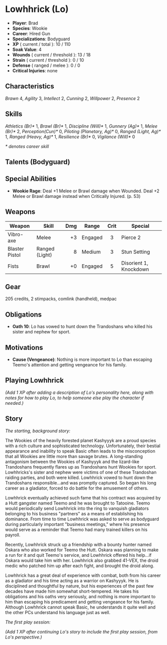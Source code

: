 # Lowhhrick (Lo)
- **Player**: Brad
- **Species**: Wookie
- **Career**: Hired Gun
- **Specializations**: Bodyguard
- **XP** ( current / total ): 10 / 110
- **Soak Value**: 4
- **Wounds** ( current / threshold ): 13 / 18
- **Strain** ( current / threshold ): 0 / 10
- **Defense** ( ranged / melee ): 0 / 0
- **Critical Injuries**: none

## Characteristics
_Brawn_ 4,
_Agility_ 3,
_Intellect_ 2,
_Cunning_ 2,
_Willpower_ 2,
_Presence_ 2

## Skills
_Athletics (Br)*_ 1,
_Brawl (Br)*_ 1,
_Discipline (Will)*_ 1,
_Gunnery (Ag)*_ 1,
_Melee (Br)*_ 2,
_Perception(Cun)*_ 0,
_Piloting (Planetary, Ag)*_ 0,
_Ranged (Light, Ag)*_ 1,
_Ranged (Heavy, Ag)*_ 1,
_Resilience (Br)*_ 0,
_Vigilance (Will)*_ 0

_* denotes career skill_

## Talents (Bodyguard)

## Special Abilities
- **Wookie Rage**: Deal +1 Melee or Brawl damage when Wounded. Deal +2 Melee or Brawl damage instead when Critically Injured. (p. 53)

## Weapons
| Weapon         | Skill          | Dmg | Range   | Crit | Special                |
| -------------- | -------------- | --: | ------- | :--: | ---------------------- |
| Vibro-axe      | Melee          |  +3 | Engaged | 3    | Pierce 2               |
| Blaster Pistol | Ranged (Light) |   8 | Medium  | 3    | Stun Setting           |
| Fists          | Brawl          |  +0 | Engaged | 5    | Disorient 1, Knockdown |

## Gear
205 credits, 2 stimpacks, comlink (handheld), medpac

## Obligations
- **Oath 10**: Lo has vowed to hunt down the Trandoshans who killed his sister and nephew for sport.

## Motivations
- **Cause (Vengeance)**: Nothing is more important to Lo than escaping Teemo's attention and getting vengeance for his family.

## Playing Lowhhrick

_(Add 1 XP after adding a description of Lo's personality here, along with notes for how to play Lo, to help someone else play the character if needed.)_

## Story

_The starting, background story:_

The Wookies of the heavily forested planet Kashyyyk are a proud species with a rich culture and sophisticated technology. Unfortunately, their bestial appearance and inability to speak Basic often leads to the misconception that all Wookies are little more than savage brutes. A long-standing antagonism between the Wookies of Kashyyyk and the lizard-like Trandoshans frequently flares up as Trandoshans hunt Wookies for sport. Lowhhricks's sister and nephew were victims of one of these Trandoshan raiding parties, and both were killed. Lowhhrick vowed to hunt down the Trandoshans responsible…and was promptly captured. So began his long career as a gladiator, forced to do battle for the amusement of others.

Lowhhrick eventually achieved such fame that his contract was acquired by a Hutt gangster named Teemo and he was brought to Tatooine. Teemo would periodically send Lowhhrick into the ring to vanquish gladiators belonging to his business "partners" as a means of establishing his dominance. From time to time Lowhhrick was asked to serve as bodyguard during particularly important "business meetings," where his presence would serve as a reminder that Teemo had many trained killers on his payroll.

Recently, Lowhhrick struck up a friendship with a bounty hunter named Oskara who also worked for Teemo the Hutt. Oskara was planning to make a run for it and quit Teemo's service, and Lowhhrick offered his help…if Oskara would take him with her. Lowhhrick also grabbed 41-VEX, the droid medic who patched him up after each fight, and brought the droid along.

Lowhhrick has a great deal of experience with combat, both from his career as a gladiator and his time acting as a warrior on Kashyyyk. He is disciplined and thoughtful by nature, but his experiences of the past few decades have made him somewhat short-tempered. He takes his obligations and his oaths very seriously, and nothing is more important to him than escaping his predicament and getting vengeance for his family. Although Lowhhrick cannot speak Basic, he understands it quite well and the other PCs understand his language just as well.

_The first play session:_

_(Add 1 XP after continuing Lo's story to include the first play session, from Lo's perspective.)_
